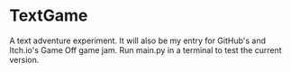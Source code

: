 # TextGame
A text adventure experiment. It will also be my entry for GitHub's and Itch.io's Game Off game jam. Run main.py in a terminal to test the current version.
